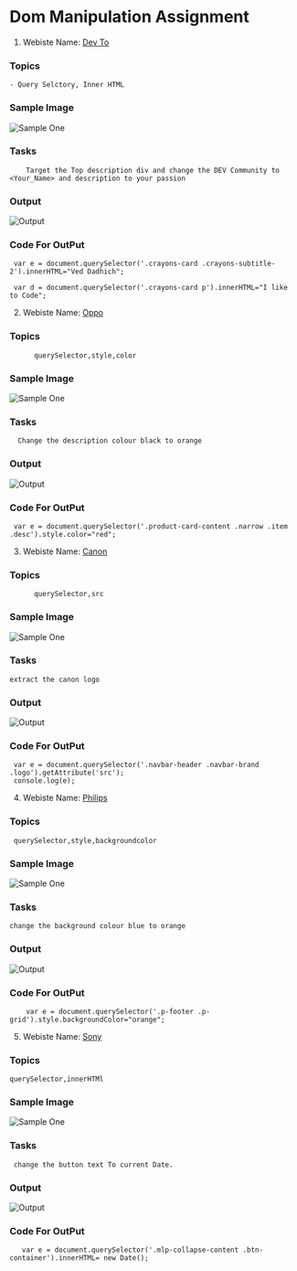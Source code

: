 # Dom Manipulation Assignment

1. Webiste Name: [Dev To](https://dev.to/)

### Topics

    - Query Selctory, Inner HTML

### Sample Image

![Sample One](./Pic1.png)

### Tasks

        Target the Top description div and change the DEV Community to <Your_Name> and description to your passion

### Output

![Output](./devcommunity.png)

### Code For OutPut

     var e = document.querySelector('.crayons-card .crayons-subtitle-2').innerHTML="Ved Dadhich";

     var d = document.querySelector('.crayons-card p').innerHTML="I like to Code";

2. Webiste Name: [Oppo](https://www.oppo.com/in/)

### Topics

          querySelector,style,color

### Sample Image

![Sample One](./oppo1.png)

### Tasks

      Change the description colour black to orange

### Output

![Output](./oppo.png)

### Code For OutPut

     var e = document.querySelector('.product-card-content .narrow .item .desc').style.color="red";

3. Webiste Name: [Canon](https://in.canon/)

### Topics

          querySelector,src

### Sample Image

![Sample One](./Pic36.png)

### Tasks

    extract the canon logo

### Output

![Output](./canon.png)

### Code For OutPut

     var e = document.querySelector('.navbar-header .navbar-brand .logo').getAttribute('src');
     console.log(e);

4. Webiste Name: [Philips](https://www.philips.co.in/)

### Topics

     querySelector,style,backgroundcolor

### Sample Image

![Sample One](./Pic34.png)

### Tasks

    change the background colour blue to orange

### Output

![Output](./philips.png)

### Code For OutPut

        var e = document.querySelector('.p-footer .p-grid').style.backgroundColor="orange";

5. Webiste Name: [Sony](https://www.sony.co.in/)

### Topics

    querySelector,innerHTMl

### Sample Image

![Sample One](./Pic33.png)

### Tasks

     change the button text To current Date.

### Output

![Output](./sony.png)

### Code For OutPut

       var e = document.querySelector('.mlp-collapse-content .btn-container').innerHTML= new Date();
